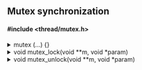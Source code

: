 <!---
This file is part of vermillion.

Vermillion is free software: you can redistribute it and/or modify it
under the terms of the GNU General Public License as published
by the Free Software Foundation, version 3.

Vermillion is distributed in the hope that it will be useful,
but WITHOUT ANY WARRANTY; without even the implied warranty of
MERCHANTABILITY or FITNESS FOR A PARTICULAR PURPOSE.
See the GNU General Public License for more details.

You should have received a copy of the GNU General Public License
along with vermillion. If not, see <https://www.gnu.org/licenses/>.
--->

## Mutex synchronization

#### #include <thread/mutex.h>

<details>
<summary>mutex (...) {}</summary>
Defines a mutex synchronized block

#### Parameters
| name | description |
|------|-------------|
| ... | empty: blocks other threads, otherwise: blocks when same parameter |

</details>

<details>
<summary>void mutex_lock(void **m, void *param)</summary>
Mutex lock function

##### Parameters
| name | description |
|------|-------------|
| m | Pointer to a void * which will hold the locking parameter |
| param | NULL if the lock is for all threads, or a parameter

</details>

<details>
<summary>void mutex_unlock(void **m, void *param)</summary>
Mutex unlock function

#### Parameters
| name | description |
|------|-------------|
| m | Pointer to a void * which will hold the locking parameter |
| param | NULL if the lock is for all threads, or a parameter

</details>
